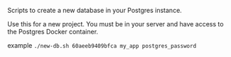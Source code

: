 Scripts to create a new database in your Postgres instance. 

Use this for a new project. You must be in your server and have access to the Postgres Docker container.


example `./new-db.sh 60aeeb9409bfca my_app postgres_password`
